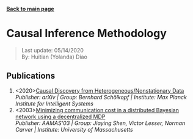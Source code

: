 **[Back to main page](https://yolanda-ht.github.io/BioinformaticsRandomSeed/)**

# Causal Inference Methodology

> Last update: 05/14/2020 <br>
> By: Huitian (Yolanda) Diao

## Publications
1. <2020>[Causal Discovery from Heterogeneous/Nonstationary Data](https://arxiv.org/abs/1903.01672)  <br>
  *Publisher: arXiv | Group: Bernhard Schölkopf | Institute: Max Planck Institute for Intelligent Systems*
2. <2003>[Minimizing communication cost in a distributed Bayesian network using a decentralized MDP](https://dl.acm.org/doi/abs/10.1145/860575.860684) <br>
  *Publisher: AAMAS'03 | Group: Jiaying Shen, Victor Lesser, Norman Carver | Institute: University of Massachusetts*
